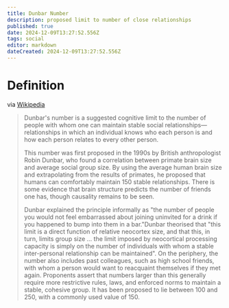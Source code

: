 ```yaml
---
title: Dunbar Number
description: proposed limit to number of close relationships
published: true
date: 2024-12-09T13:27:52.556Z
tags: social
editor: markdown
dateCreated: 2024-12-09T13:27:52.556Z
---
```


# Definition
via [Wikipedia](https://wikipedia.org/wiki/Dunbar%27s_number)
> Dunbar's number is a suggested cognitive limit to the number of people with whom one can maintain stable social relationships—relationships in which an individual knows who each person is and how each person relates to every other person.
> 
> This number was first proposed in the 1990s by British anthropologist Robin Dunbar, who found a correlation between primate brain size and average social group size. By using the average human brain size and extrapolating from the results of primates, he proposed that humans can comfortably maintain 150 stable relationships. There is some evidence that brain structure predicts the number of friends one has, though causality remains to be seen.
> 
> Dunbar explained the principle informally as "the number of people you would not feel embarrassed about joining uninvited for a drink if you happened to bump into them in a bar."Dunbar theorised that "this limit is a direct function of relative neocortex size, and that this, in turn, limits group size ... the limit imposed by neocortical processing capacity is simply on the number of individuals with whom a stable inter-personal relationship can be maintained". On the periphery, the number also includes past colleagues, such as high school friends, with whom a person would want to reacquaint themselves if they met again. Proponents assert that numbers larger than this generally require more restrictive rules, laws, and enforced norms to maintain a stable, cohesive group. It has been proposed to lie between 100 and 250, with a commonly used value of 150.